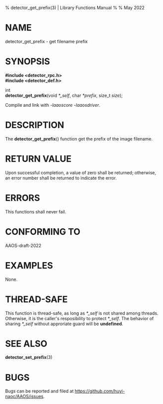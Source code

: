 % detector\_get\_prefix(3) | Library Functions Manual
%
% May 2022

NAME
====

detector\_get\_prefix - get filename prefix

SYNOPSIS
========

**#include <detector_rpc.h>**  
**#include <detector_def.h>**

int  
**detector_get_prefix**(void *\*\_self*, char *\*prefix*, size\_t *size*);

Compile and link with *-laaoscore* *-laaosdriver*.

DESCRIPTION
===========

The **detector_get_prefix**() function get the prefix of the image filename.


RETURN VALUE
============

Upon successful completion, a value of zero shall be returned; otherwise, an error number shall be returned to indicate the error.

ERRORS
======

This functions shall never fail.

CONFORMING TO
=============

AAOS-draft-2022

EXAMPLES
========

None.

THREAD-SAFE
===========

This function is thread-safe, as long as *\*\_self* is not shared among threads. Otherwise, it is the caller's resposibility to protect *\*\_self*. The behavior of sharing *\*\_self* without approriate guard will be **undefined**.

SEE ALSO
========

**detector_set_prefix**(3)

BUGS
====

Bugs can be reported and filed at https://github.com/huyi-naoc/AAOS/issues.

